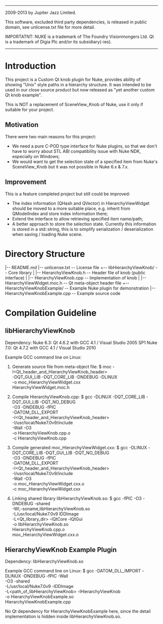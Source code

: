 --------------------------------------------------------------------------------
2009-2013 by Jupiter Jazz Limited.

This software, excluded third party dependencies, is released in public domain,
see unlicense.txt file for more detail.

IMPORTATNT:
NUKE is a trademark of The Foundry Visionmongers Ltd.
Qt is a trademark of Digia Plc and/or its subsidiary(-ies).

--------------------------------------------------------------------------------


Introduction
============
This project is a Custom Qt knob plugin for Nuke, provides ability of showing
"Unix" style paths in a hierarchy structure. It was intended to be used in our
close source product but now released as "yet another custom Qt knob example".

This is NOT a replacement of SceneView_Knob of Nuke, use it only if suitable for
your project.

Motivation
----------
There were two main reasons for this project:
- We need a pure C-POD type interface for Nuke plugins, so that we don't have to
  worry about STL ABI compatibility issue with Nuke NDK, especially on Windows;
- We would want to get the selection state of a specified item from Nuke's
  SceneView_Knob but it was not possible in Nuke 6.x & 7.x.

Improvement
-----------
This is a feature completed project but still could be improved:
- The index information (QHash and QVector) in HierarchyViewWidget should be
  moved to a more suitable place, e.g. inherit from QModelIndex and store index
  information there;
- Extend the interface to allow retrieving specified item name/path;
- A better approach to store the selection state. Currently this information is
  stored in a std::string, this is to simplify serialization / deserialization
  when saving / loading Nuke scene.


Directory Structure
===================

|-- README.md
|-- unlicense.txt                     -- License file
+-- libHierarchyViewKnob/             -- Core library
|   |-- HierarchyViewKnob.h           -- Header file of knob (public interface)
|   |-- HierarchyViewKnob.cpp         -- Implementation of knob
|   |-- HierarchyViewWidget.moc.h     -- Qt meta-object header file
+-- HierarchyViewKnobExample/         -- Example Nuke plugin for demonstration
    |-- HierarchyViewKnobExample.cpp  -- Example source code



Compilation Guideline
=====================

libHierarchyViewKnob
--------------------
Dependency:
Nuke 6.3:
    Qt 4.6.2 with GCC 4.1 / Visual Studio 2005 SP1
Nuke 7.0:
    Qt 4.7.2 with GCC 4.1 / Visual Studio 2010


Example GCC command line on Linux:
1. Generate source file from meta-object file:
   $ moc -I<Qt_header_and_HierarchyViewKnob_header>        \
         -DQT_GUI_LIB -DQT_CORE_LIB -DNDEBUG -DLINUX       \
         -o moc_HierarchyViewWidget.cxx                    \
         HierarchyViewWidget.moc.h

2. Compile HierarchyViewKnob.cpp:
   $ gcc -DLINUX -DQT_CORE_LIB -DQT_GUI_LIB -DQT_NO_DEBUG  \
         -O3 -DNDEBUG -fPIC                                \
         -DATOM_DLL_EXPORT                                 \
         -I<Qt_header_and_HierarchyViewKnob_header>        \
         -I/usr/local/Nuke7.0v9/include                    \
         -Wall -O3                                         \
         -o HierarchyViewKnob.cpp.o                        \
         -c HierarchyViewKnob.cpp

3. Compile generated moc_HierarchyViewWidget.cxx:
   $ gcc -DLINUX -DQT_CORE_LIB -DQT_GUI_LIB -DQT_NO_DEBUG  \
         -O3 -DNDEBUG -fPIC                                \
         -DATOM_DLL_EXPORT                                 \
         -I<Qt_header_and_HierarchyViewKnob_header>        \
         -I/usr/local/Nuke7.0v9/include                    \
         -Wall -O3                                         \
         -o moc_HierarchyViewWidget.cxx.o                  \
         -c moc_HierarchyViewWidget.cxx

4. Linking shared library libHierarchyViewKnob.so:
   $ gcc -fPIC -O3 -DNDEBUG -shared                        \
         -Wl,-soname,libHierarchyViewKnob.so               \
         -L/usr/local/Nuke7.0v9 lDDImage                   \
         -L<Qt_library_dir> -lQtCore -lQtGui               \
         -o libHierarchyViewKnob.so                        \
         HierarchyViewKnob.cpp.o                           \
         moc_HierarchyViewWidget.cxx.o


HierarchyViewKnob Example Plugin
--------------------------------
Dependency:
  libHierarchyViewKnob.so

Example GCC command line on Linux:
$ gcc -DATOM_DLL_IMPORT -DLINUX -DNDEBUG -fPIC -Wall       \
      -O3 -shared                                          \
      -L/usr/local/Nuke7.0v9 -lDDImage                     \
      -L<path_of_libHierarchyViewKnob> -lHierarchyViewKnob \
      -o HierarchyViewKnobExample.so                       \
      HierarchyViewKnobExample.cpp

No Qt dependency for HierarchyViewKnobExample here, since the detail
implementation is hidden inside libHierarchyViewKnob.so.


